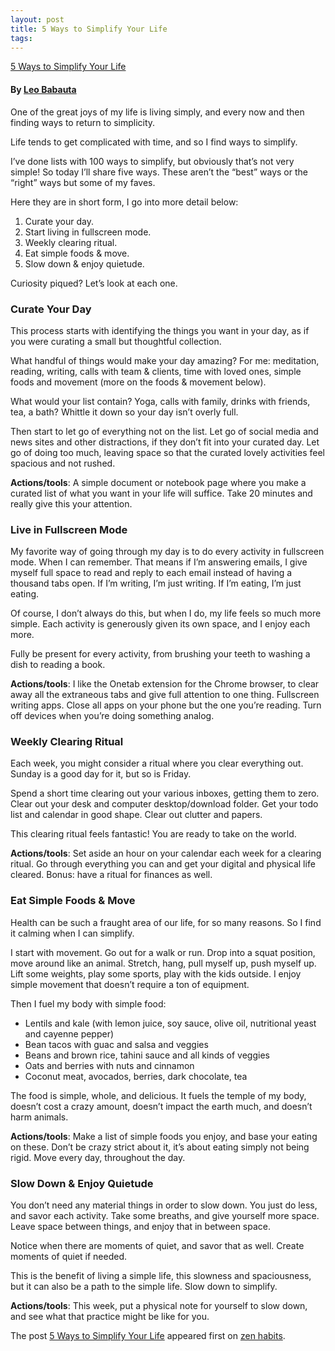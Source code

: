 ```yaml
--- 
layout: post
title: 5 Ways to Simplify Your Life
tags: 
---
```


[5 Ways to Simplify Your Life](https://zenhabits.net/simplify5/)

#### By [Leo Babauta](http://leobabauta.com)

One of the great joys of my life is living simply, and every now and then finding ways to return to simplicity.

Life tends to get complicated with time, and so I find ways to simplify.

I’ve done lists with 100 ways to simplify, but obviously that’s not very simple! So today I’ll share five ways. These aren’t the “best” ways or the “right” ways but some of my faves.

Here they are in short form, I go into more detail below:

1.  Curate your day.
2.  Start living in fullscreen mode.
3.  Weekly clearing ritual.
4.  Eat simple foods & move.
5.  Slow down & enjoy quietude.

Curiosity piqued? Let’s look at each one.

### Curate Your Day

This process starts with identifying the things you want in your day, as if you were curating a small but thoughtful collection.

What handful of things would make your day amazing? For me: meditation, reading, writing, calls with team & clients, time with loved ones, simple foods and movement (more on the foods & movement below).

What would your list contain? Yoga, calls with family, drinks with friends, tea, a bath? Whittle it down so your day isn’t overly full.

Then start to let go of everything not on the list. Let go of social media and news sites and other distractions, if they don’t fit into your curated day. Let go of doing too much, leaving space so that the curated lovely activities feel spacious and not rushed.

**Actions/tools**: A simple document or notebook page where you make a curated list of what you want in your life will suffice. Take 20 minutes and really give this your attention.

### Live in Fullscreen Mode

My favorite way of going through my day is to do every activity in fullscreen mode. When I can remember. That means if I’m answering emails, I give myself full space to read and reply to each email instead of having a thousand tabs open. If I’m writing, I’m just writing. If I’m eating, I’m just eating.

Of course, I don’t always do this, but when I do, my life feels so much more simple. Each activity is generously given its own space, and I enjoy each more.

Fully be present for every activity, from brushing your teeth to washing a dish to reading a book.

**Actions/tools**: I like the Onetab extension for the Chrome browser, to clear away all the extraneous tabs and give full attention to one thing. Fullscreen writing apps. Close all apps on your phone but the one you’re reading. Turn off devices when you’re doing something analog.

### Weekly Clearing Ritual

Each week, you might consider a ritual where you clear everything out. Sunday is a good day for it, but so is Friday.

Spend a short time clearing out your various inboxes, getting them to zero. Clear out your desk and computer desktop/download folder. Get your todo list and calendar in good shape. Clear out clutter and papers.

This clearing ritual feels fantastic! You are ready to take on the world.

**Actions/tools**: Set aside an hour on your calendar each week for a clearing ritual. Go through everything you can and get your digital and physical life cleared. Bonus: have a ritual for finances as well.

### Eat Simple Foods & Move

Health can be such a fraught area of our life, for so many reasons. So I find it calming when I can simplify.

I start with movement. Go out for a walk or run. Drop into a squat position, move around like an animal. Stretch, hang, pull myself up, push myself up. Lift some weights, play some sports, play with the kids outside. I enjoy simple movement that doesn’t require a ton of equipment.

Then I fuel my body with simple food:

-   Lentils and kale (with lemon juice, soy sauce, olive oil, nutritional yeast and cayenne pepper)
-   Bean tacos with guac and salsa and veggies
-   Beans and brown rice, tahini sauce and all kinds of veggies
-   Oats and berries with nuts and cinnamon
-   Coconut meat, avocados, berries, dark chocolate, tea

The food is simple, whole, and delicious. It fuels the temple of my body, doesn’t cost a crazy amount, doesn’t impact the earth much, and doesn’t harm animals.

**Actions/tools**: Make a list of simple foods you enjoy, and base your eating on these. Don’t be crazy strict about it, it’s about eating simply not being rigid. Move every day, throughout the day.

### Slow Down & Enjoy Quietude

You don’t need any material things in order to slow down. You just do less, and savor each activity. Take some breaths, and give yourself more space. Leave space between things, and enjoy that in between space.

Notice when there are moments of quiet, and savor that as well. Create moments of quiet if needed.

This is the benefit of living a simple life, this slowness and spaciousness, but it can also be a path to the simple life. Slow down to simplify.

**Actions/tools**: This week, put a physical note for yourself to slow down, and see what that practice might be like for you.

The post [5 Ways to Simplify Your Life](https://zenhabits.net/simplify5/) appeared first on [zen habits](https://zenhabits.net).
